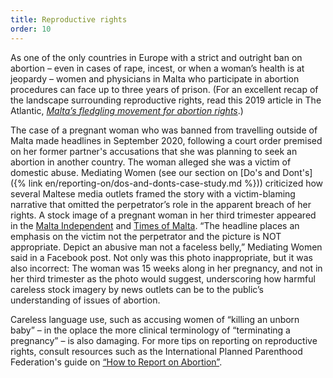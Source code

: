 ```yaml
---
title: Reproductive rights
order: 10
---
```


As one of the only countries in Europe with a strict and outright ban on abortion – even in cases of rape, incest, or when a woman’s health is at jeopardy – women and physicians in Malta who participate in abortion procedures can face up to three years of prison. (For an excellent recap of the landscape surrounding reproductive rights, read this 2019 article in The Atlantic, [*Malta’s fledgling movement for abortion rights*](https://www.theatlantic.com/international/archive/2019/07/maltas-abortion-rights/593845/).)

The case of a pregnant woman who was banned from travelling outside of Malta made headlines in September 2020, following a court order premised on her former partner's accusations that she was planning to seek an abortion in another country. The woman alleged she was a victim of domestic abuse. Mediating Women (see our section on [Do's and Dont's]({% link en/reporting-on/dos-and-donts-case-study.md %})) criticized how several Maltese media outlets framed the story with a victim-blaming narrative that omitted the perpetrator’s role in the apparent breach of her rights. A stock image of a pregnant woman in her third trimester appeared in the [Malta Independent](https://www.facebook.com/MediatingWomen/photos/a.217369612965916/371322094237333/) and [Times of Malta](https://timesofmalta.com/articles/view/abuse-victim-issued-travel-ban-as-partner-claims-she-wants-abortion.819991). “The headline places an emphasis on the victim not the perpetrator and the picture is NOT appropriate. Depict an abusive man not a faceless belly,” Mediating Women said in a Facebook post. Not only was this photo inappropriate, but it was also incorrect: The woman was 15 weeks along in her pregnancy, and not in her third trimester as the photo would suggest, underscoring how harmful careless stock imagery by news outlets can be to the public’s understanding of issues of abortion. 

Careless language use, such as accusing women of “killing an unborn baby” – in the oplace the more clinical terminology of “terminating a pregnancy” – is also damaging. For more tips on reporting on reproductive rights, consult resources such as the International Planned Parenthood Federation's guide on [“How to Report on Abortion”](https://www.ippf.org/sites/default/files/2018-09/How%20to%20report%20on%20abortion%20-%20media%20guidelines%20%28English%29.pdf).
